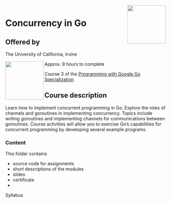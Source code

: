 <a href="https://www.coursera.org/learn/golang-concurrency">
<img src="../../../../img/Concurrency_in_Go_logo.avif" width="120" height="120" align="right">
</a>

# Concurrency in Go

## Offered by
The University of California, Irvine


<img src="https://upload.wikimedia.org/wikipedia/commons/8/8f/University_of_California%2C_Irvine_logo.svg" width="120" height="120" align="left">

Approx. 9 hours to complete

Course 3 of the [Programming with Google Go Specialization](../) 

## Course description

Learn how to implement concurrent programming in Go. Explore the roles of channels and goroutines in implementing concurrency. Topics include writing goroutines and implementing channels for communications between goroutines. Course activities will allow you to exercise Go’s capabilities for concurrent programming by developing several example programs.





### Content
This folder contains 
- source code for assignments
- short descriptions of the modules 
- slides 
- certificate 
- 

Syllabus
